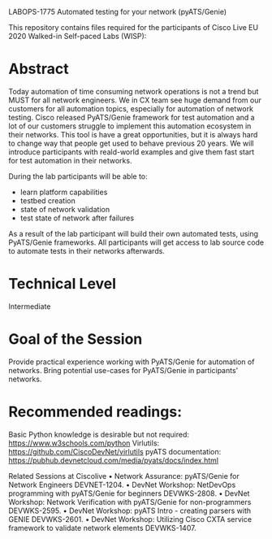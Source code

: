 LABOPS-1775 Automated testing for your network (pyATS/Genie)

This repository contains files required for the participants of Cisco Live EU 2020 Walked-in Self-paced Labs (WISP):

Abstract
================================================
Today automation of time consuming network operations is not a trend but MUST for all network engineers.
We in CX team see huge demand from our customers for all automation topics, especially for automation of network testing.
Cisco released PyATS/Genie framework for test automation and a lot of our customers struggle to implement this automation ecosystem in their networks.
This tool is have a great opportunities, but it is always hard to change way that people get used to behave previous 20 years.
We will introduce participants with reald-world examples and give them  fast start for test automation in their networks.

During the lab participants will be able to:
- learn platform capabilities
- testbed creation
- state of network validation
- test state of network after failures


As a result of the lab participant will build their own automated tests, using PyATS/Genie frameworks.
All participants will get access to lab source code to automate tests in their networks afterwards.

Technical Level
================
Intermediate

Goal of the Session
=========================================================
Provide practical experience working with PyATS/Genie for automation of networks.
Bring potential use-cases for PyATS/Genie in participants' networks.

Recommended readings:
=======================================================
Basic Python knowledge is desirable but not required: 
https://www.w3schools.com/python
Virlutils: https://github.com/CiscoDevNet/virlutils
pyATS documentation: https://pubhub.devnetcloud.com/media/pyats/docs/index.html

Related Sessions at Ciscolive
•	Network Assurance: pyATS/Genie for Network Engineers
DEVNET-1204.
•	DevNet Workshop: NetDevOps programming with pyATS/Genie for beginners
DEVWKS-2808.
•	DevNet Workshop: Network Verification with pyATS/Genie for non-programmers
DEVWKS-2595.
•	DevNet Workshop: pyATS Intro - creating parsers with GENIE
DEVWKS-2601.
•	DevNet Workshop: Utilizing Cisco CXTA service framework to validate network elements
DEVWKS-1407.
